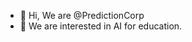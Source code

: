 - 👋 Hi, We are @PredictionCorp
- 👀 We are interested in AI for education. 

<!---
PredictionCorp/PredictionCorp is a ✨ special ✨ repository because its `README.md` (this file) appears on your GitHub profile.
You can click the Preview link to take a look at your changes.
--->
